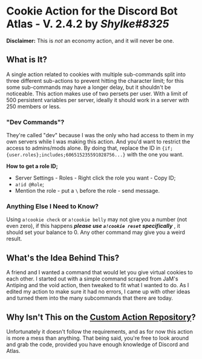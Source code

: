 # Cookie Action for the Discord Bot Atlas - V. 2.4.2 by *Shylke#8325*

**Disclaimer:** This is *not* an economy action, and it will never be one.

## What is It?
A single action related to cookies with multiple sub-commands split into three different sub-actions to prevent hitting the character limit; for this some sub-commands may have a longer delay, but it shouldn't be noticeable. This action makes use of two persets per user. With a limit of 500 persistent variables per server, ideally it should work in a server with 250 members or less.

### "Dev Commands"?
They're called "dev" because I was the only who had access to them in my own servers while I was making this action. And you'd want to restrict the access to admins/mods alone. By doing that, replace the ID in `{if;{user.roles};includes;606515235591028756...}` with the one you want.

**How to get a role ID;**
* Server Settings - Roles - Right click the role you want - Copy ID;
* `a!id @Role`;
* Mention the role - put a `\` before the role - send message.

### Anything Else I Need to Know?
Using `a!cookie check` or `a!cookie belly` may not give you a number (not even zero), if this happens ***please use `a!cookie reset` specifically*** , it should set your balance to 0. Any other command may give you a weird result.


## What's the Idea Behind This?
A friend and I wanted a command that would let you give virtual cookies to each other. I started out with a simple command scraped from JaM's Antiping and the void action, then tweaked to fit what I wanted to do. As I edited my action to make sure it had no errors, I came up with other ideas and turned them into the many subcommands that there are today.

## Why Isn't This on the [Custom Action Repository](https://github.com/doddsy/atlas-custom-actions)?
Unfortunately it doesn't follow the requirements, and as for now this action is more a mess than anything. That being said, you're free to look around and grab the code, provided you have enough knowledge of Discord and Atlas.



